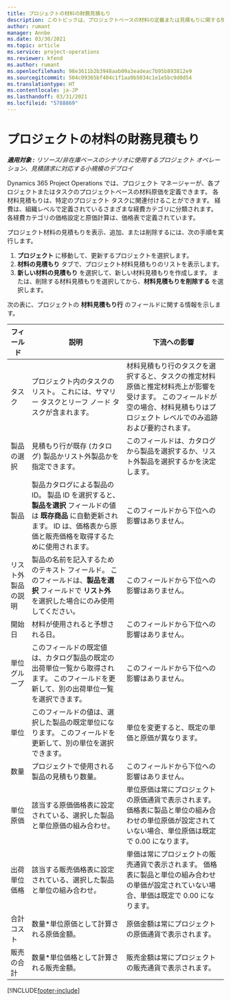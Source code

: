 ```yaml
---
title: プロジェクトの材料の財務見積もり
description: このトピックは、プロジェクトベースの材料の定義または見積もりに関する情報を提供します。
author: rumant
manager: Annbe
ms.date: 03/30/2021
ms.topic: article
ms.service: project-operations
ms.reviewer: kfend
ms.author: rumant
ms.openlocfilehash: 98e3611b2b3948aab09a3eadeac7b95b893812e9
ms.sourcegitcommit: 504c09365bf404c1f1aa9b5034c1e1e5bc9d0d54
ms.translationtype: HT
ms.contentlocale: ja-JP
ms.lasthandoff: 03/31/2021
ms.locfileid: "5788869"
---
```

# <a name="financial-estimates-for-materials-on-projects"></a>プロジェクトの材料の財務見積もり

_**適用対象 :** リソース/非在庫ベースのシナリオに使用するプロジェクト オペレーション、見積請求に対応する小規模のデプロイ_

Dynamics 365 Project Operations では、プロジェクト マネージャーが、各プロジェクトまたはタスクのプロジェクトベースの材料原価を定義できます。 各材料見積もりは、特定のプロジェクト タスクに関連付けることができます。 経費は、組織レベルで定義されているさまざまな経費カテゴリに分類されます。 各経費カテゴリの価格設定と原価計算は、価格表で定義されています。 

プロジェクト材料の見積もりを表示、追加、または削除するには、次の手順を実行します。

1. **プロジェクト** に移動して、更新するプロジェクトを選択します。
2. **材料の見積もり** タブで、プロジェクト材料見積もりのリストを表示します。
3. **新しい材料の見積もり** を選択して、新しい材料見積もりを作成します。 または、削除する材料見積もりを選択してから、**材料見積もりを削除する** を選択します。

次の表に、プロジェクトの **材料見積もり行** のフィールドに関する情報を示します。 

| **フィールド** | **説明** | **下流への影響** |
| --- | --- | --- |
| タスク​ | プロジェクト内のタスクのリスト。 これには、サマリー タスクとリーフ ノード タスクが含まれます。 | 材料見積もり行のタスクを選択すると、タスクの推定材料原価と推定材料売上が影響を受けます。 このフィールドが空の場合、材料見積もりはプロジェクト レベルでのみ追跡および要約されます。 |
| 製品の選択 |  見積もり行が既存 (カタログ) 製品かリスト外製品かを指定できます。 | このフィールドは、カタログから製品を選択するか、リスト外製品を選択するかを決定します。 |
| 製品  | 製品カタログによる製品の ID。 製品 ID を選択すると、**製品を選択** フィールドの値は **既存商品** に自動更新されます。 ID は、価格表から原価と販売価格を取得するために使用されます。 | このフィールドから下位への影響はありません。 |
| リスト外製品の説明 | 製品の名前を記入するためのテキスト フィールド。 このフィールドは、**製品を選択** フィールドで **リスト外** を選択した場合にのみ使用してください。| このフィールドから下位への影響はありません。 |
| 開始日 | 材料が使用されると予想される日。 | このフィールドから下位への影響はありません。 |
| 単位グループ | このフィールドの既定値は、カタログ製品の既定の出荷単位一覧から取得されます。 このフィールドを更新して、別の出荷単位一覧を選択できます。 | このフィールドから下位への影響はありません。 |
| 単位 | このフィールドの値は、選択した製品の既定単位になります。 このフィールドを更新して、別の単位を選択できます。 | 単位を変更すると、既定の単価と原価が異なります。 |
| 数量 | プロジェクトで使用される製品の見積もり数量。 | このフィールドから下位への影響はありません。 |
| 単位原価 | 該当する原価価格表に設定されている、選択した製品と単位原価の組み合わせ。 | 単位原価は常にプロジェクトの原価通貨で表示されます。 価格表に製品と単位の組み合わせの単位原価が設定されていない場合、単位原価は既定で 0.00 になります。 |
| 出荷単位価格 | 該当する販売価格表に設定されている、選択した製品と単位の組み合わせ。 | 単価は常にプロジェクトの販売通貨で表示されます。 価格表に製品と単位の組み合わせの単価が設定されていない場合、単価は既定で 0.00 になります。|
| 合計コスト | 数量\*単位原価として計算される原価金額。| 原価金額は常にプロジェクトの原価通貨で表示されます。 |
| 販売の合計 | 数量\*単位価格として計算される販売金額。 | 販売金額は常にプロジェクトの販売通貨で表示されます。 |


[!INCLUDE[footer-include](../includes/footer-banner.md)]
